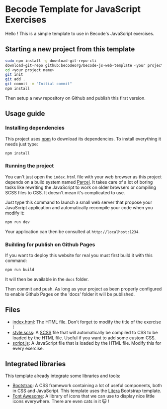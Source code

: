 
# Becode Template for JavaScript Exercises

Hello ! This is a simple template to use in Becode's JavaScript exercises.

## Starting a new project from this template

```bash
sudo npm install -g download-git-repo-cli
download-git-repo github:becodeorg/becode-js-web-template <your project name>
cd <your project name>
git init
git add .
git commit -m "Initial commit"
npm install
```

Then setup a new repository on Github and publish this first version.

## Usage guide

### Installing dependencies

This project uses [npm](https://www.npmjs.com/) to download its dependencies. To install everything it needs just type:

```bash
npm install
```

### Running the project

You can't just open the `index.html` file with your web browser as this project depends on a build system named [Parcel](https://parceljs.org/). It takes care of a lot of boring tasks like rewriting the JavaScript to work on older browsers or compiling SCSS files to CSS. It doesn't mean it's complicated to use.

Just type this command to launch a small web server that propose your JavaScript application and automatically recompile your code when you modify it:

```bash
npm run dev
```

Your application can then be consulted at `http://localhost:1234`.

### Building for publish on Github Pages

If you want to deploy this website for real you must first build it with this command:

```bash
npm run build
```

It will then be available in the `docs` folder.

Then commit and push. As long as your project as been properly configured to enable Github Pages on the 'docs' folder it will be published.

## Files

* [index.html](./index.html): The HTML file. Don't forget to modify the title of the exercise !
* [style.scss](./style.scss): A [SCSS](https://sass-lang.com/) file that will automatically be compiled to CSS to be loaded by the HTML file. Useful if you want to add some custom CSS.
* [script.js](./script.js): A JavaScript file that is loaded by the HTML file. Modify this for every exercise.

## Integrated libraries

This template already integrate some libraries and tools:

* [Bootstrap](https://getbootstrap.com/): A CSS framework containing a lot of useful components, both in CSS and JavaScript. This template uses the [Litera](https://bootswatch.com/litera/) Bootstrap template.
* [Font Awesome](https://fontawesome.com/): A library of icons that we can use to display nice little icons everywhere. There are even cats in it :smiley_cat: !
